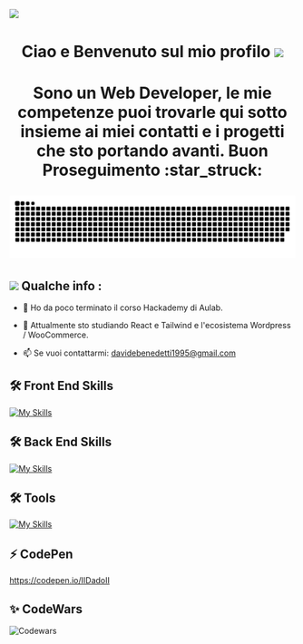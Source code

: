 ![](https://komarev.com/ghpvc/?username=DavideBenedetti95&color=blueviolet)

<h1 align="center">Ciao e Benvenuto sul mio profilo <img src="https://github.com/abdoachhoubi/abdoachhoubi/blob/main/gifs/Hi.gif" width="30"><h1/>

<p align="center">
Sono un Web Developer, le mie competenze puoi trovarle qui sotto insieme ai miei contatti e i progetti che sto portando avanti. Buon Proseguimento :star_struck: <br> 
</p>

<div align="center">
  <img  src="https://github.com/1999AZZAR/1999AZZAR/blob/main/resources/img/grid-snake.svg"
       alt="snake" /></a>
</div>
 
## <picture><img src = "https://github.com/7oSkaaa/7oSkaaa/blob/main/Images/about_me.gif?raw=true" width = 50px></picture> Qualche info :
- 🔭 Ho da poco terminato il corso Hackademy di Aulab.

- 🌱 Attualmente sto studiando React e Tailwind e l'ecosistema Wordpress / WooCommerce.

- 📫 Se vuoi contattarmi: davidebenedetti1995@gmail.com

## 🛠 Front End Skills
[![My Skills](https://skillicons.dev/icons?i=js,html,css,bootstrap,tailwind,react)](https://skillicons.dev)

## 🛠 Back End Skills
[![My Skills](https://skillicons.dev/icons?i=php,laravel,mysql)](https://skillicons.dev)

## 🛠 Tools 
[![My Skills](https://skillicons.dev/icons?i=git,github,bash,vite)](https://skillicons.dev)

## ⚡ CodePen 
https://codepen.io/IIDadoII


## ✨ CodeWars 
![Codewars](https://github.r2v.ch/codewars?user=IIDadoII&name=true&top_languages=true&stroke=%23b362ff&theme=purple_dark)



<!--
**DavideBenedetti95/DavideBenedetti95** is a ✨ _special_ ✨ repository because its `README.md` (this file) appears on your GitHub profile.


- 🔭 I’m currently working on ...
- 🌱 I’m currently learning ...
- 👯 I’m looking to collaborate on ...
- 🤔 I’m looking for help with ...
- 💬 Ask me about ...
- 📫 How to reach me: ...
- 😄 Pronouns: ...
- ⚡ Fun fact: ...
-->


